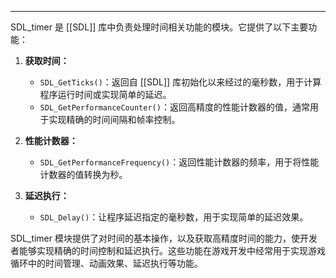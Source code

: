 
----
SDL_timer 是 [[SDL]] 库中负责处理时间相关功能的模块。它提供了以下主要功能：

1. **获取时间：**
   - `SDL_GetTicks()`：返回自 [[SDL]] 库初始化以来经过的毫秒数，用于计算程序运行时间或实现简单的延迟。
   - `SDL_GetPerformanceCounter()`：返回高精度的性能计数器的值，通常用于实现精确的时间间隔和帧率控制。

2. **性能计数器：**
   - `SDL_GetPerformanceFrequency()`：返回性能计数器的频率，用于将性能计数器的值转换为秒。

3. **延迟执行：**
   - `SDL_Delay()`：让程序延迟指定的毫秒数，用于实现简单的延迟效果。

SDL_timer 模块提供了对时间的基本操作，以及获取高精度时间的能力，使开发者能够实现精确的时间控制和延迟执行。这些功能在游戏开发中经常用于实现游戏循环中的时间管理、动画效果、延迟执行等功能。